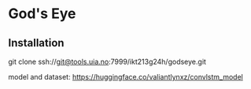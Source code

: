 # God's Eye

## Installation
git clone ssh://git@tools.uia.no:7999/ikt213g24h/godseye.git

model and dataset: https://huggingface.co/valiantlynxz/convlstm_model